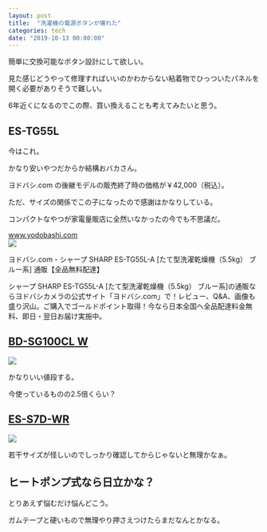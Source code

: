 ```yaml
---
layout: post
title:  "洗濯機の電源ボタンが壊れた"
categories: tech
date: "2019-10-13 00:00:00"
---
```


簡単に交換可能なボタン設計にして欲しい。

見た感じどうやって修理すればいいのかわからない粘着物でひっついたパネルを開く必要がありそうで難しい。

6年近くになるのでこの際、買い換えることも考えてみたいと思う。

## ES-TG55L

今はこれ。

かなり安いやつだからか結構おバカさん。

ヨドバシ.com の後継モデルの販売終了時の価格が￥42,000（税込）。

ただ、サイズの関係でこの子になったので感謝はかなりしている。

コンパクトなやつが家電量販店に全然いなかったの今でも不思議だ。


<div class="card">
  <a href="https://www.yodobashi.com/product/100000001001315218/"></a>
  <div class="card__header">
    <a href="https://www.yodobashi.com/product/100000001001315218/">www.yodobashi.com</a>
  </div>
  <div class="card__image">
    <img src="https://image.yodobashi.com/product/100/000/001/001/315/218/100000001001315218_10203.jpg">
  </div>
  <div class="card__title">
    <p>ヨドバシ.com - シャープ SHARP ES-TG55L-A [たて型洗濯乾燥機（5.5kg） ブルー系] 通販【全品無料配達】</p>
  </div>
  <div class="card__description">
    <p>シャープ SHARP ES-TG55L-A [たて型洗濯乾燥機（5.5kg） ブルー系]の通販ならヨドバシカメラの公式サイト「ヨドバシ.com」で！レビュー、Q&A、画像も盛り沢山。ご購入でゴールドポイント取得！今なら日本全国へ全品配達料金無料、即日・翌日お届け実施中。</p>
  </div>
</div>


## [BD-SG100CL W](https://www.amazon.co.jp/dp/B07GXDM85B/ref=as_li_ss_tl?SubscriptionId=0571BBGTQZ5YYPEDSY02&ascsub&me=AN1VRQENFRJN5&linkCode=sl1&tag=infirmaria112-22&linkId=1f43c028794b58e52cf8478c636cec2a&language=ja_JP)

<a href="https://www.amazon.co.jp/dp/B07GXDM85B/ref=as_li_ss_il?SubscriptionId=0571BBGTQZ5YYPEDSY02&ascsub&me=AN1VRQENFRJN5&linkCode=li3&tag=infirmaria112-22&linkId=5ecbaf0499b67be54600ebea96fc86b6&language=ja_JP" target="_blank"><img border="0" src="//ws-fe.amazon-adsystem.com/widgets/q?_encoding=UTF8&ASIN=B07GXDM85B&Format=_SL250_&ID=AsinImage&MarketPlace=JP&ServiceVersion=20070822&WS=1&tag=infirmaria112-22&language=ja_JP" ></a><img src="https://ir-jp.amazon-adsystem.com/e/ir?t=infirmaria112-22&language=ja_JP&l=li3&o=9&a=B07GXDM85B" width="1" height="1" border="0" alt="" style="border:none !important; margin:0px !important;" />

かなりいい値段する。

今使っているものの2.5倍くらい？

## [ES-S7D-WR](https://www.amazon.co.jp/%E3%82%B7%E3%83%A3%E3%83%BC%E3%83%97-SHARP-%E3%83%92%E3%83%BC%E3%82%BF%E3%83%BC%E3%82%BB%E3%83%B3%E3%82%B5%E3%83%BC%E4%B9%BE%E7%87%A5-DD%E3%82%A4%E3%83%B3%E3%83%90%E3%83%BC%E3%82%BF%E3%83%BC%E6%90%AD%E8%BC%89-ES-S7D-WR/dp/B07NRZP5QH/ref=as_li_ss_tl?__mk_ja_JP=%E3%82%AB%E3%82%BF%E3%82%AB%E3%83%8A&keywords=%E6%B4%97%E6%BF%AF%E6%A9%9F+%E3%82%B3%E3%83%B3%E3%83%91%E3%82%AF%E3%83%88&qid=1569802293&s=gateway&sr=8-28&linkCode=sl1&tag=infirmaria112-22&linkId=807a4e42ccf15afdfbcb8d4e87a93627&language=ja_JP)

<a href="https://www.amazon.co.jp/%E3%82%B7%E3%83%A3%E3%83%BC%E3%83%97-SHARP-%E3%83%92%E3%83%BC%E3%82%BF%E3%83%BC%E3%82%BB%E3%83%B3%E3%82%B5%E3%83%BC%E4%B9%BE%E7%87%A5-DD%E3%82%A4%E3%83%B3%E3%83%90%E3%83%BC%E3%82%BF%E3%83%BC%E6%90%AD%E8%BC%89-ES-S7D-WR/dp/B07NRZP5QH/ref=as_li_ss_il?__mk_ja_JP=%E3%82%AB%E3%82%BF%E3%82%AB%E3%83%8A&keywords=%E6%B4%97%E6%BF%AF%E6%A9%9F+%E3%82%B3%E3%83%B3%E3%83%91%E3%82%AF%E3%83%88&qid=1569802293&s=gateway&sr=8-28&linkCode=li2&tag=infirmaria112-22&linkId=e0ebb276179e0a78ef182ab725aaec66&language=ja_JP" target="_blank"><img border="0" src="//ws-fe.amazon-adsystem.com/widgets/q?_encoding=UTF8&ASIN=B07NRZP5QH&Format=_SL160_&ID=AsinImage&MarketPlace=JP&ServiceVersion=20070822&WS=1&tag=infirmaria112-22&language=ja_JP" ></a><img src="https://ir-jp.amazon-adsystem.com/e/ir?t=infirmaria112-22&language=ja_JP&l=li2&o=9&a=B07NRZP5QH" width="1" height="1" border="0" alt="" style="border:none !important; margin:0px !important;" />

若干サイズが怪しいのでしっかり確認してからじゃないと無理かなぁ。

## ヒートポンプ式なら日立かな？

とりあえず悩むだけ悩んどこう。

ガムテープと硬いもので無理やり押さえつけたらまだなんとかなる。
